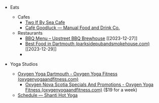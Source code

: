 



- Eats
	- Cafes
		- [Two If By Sea Cafe](https://www.twoifbysea.cafe/)
		- [Café Goodluck — Manual Food and Drink Co.](https://www.manualfoodanddrinkco.com/goodluck/)
	- Restaurants
		- [BBQ Menu – Upstreet BBQ Brewhouse](https://upstreetbbqbrewhouse.com/menu/) [[2023-12-27]]
		- [Best Food in Dartmouth (parksidepubandsmokehouse.com)](https://www.parksidepubandsmokehouse.com/) [[2023-12-29]]
		- 



- Yoga Studios
	- [Oxygen Yoga Dartmouth - Oxygen Yoga Fitness (oxygenyogaandfitness.com)](https://oxygenyogaandfitness.com/oxygen-yoga-dartmouth/)
		- [Oxygen Nova Scotia Specials And Promotions - Oxygen Yoga Fitness (oxygenyogaandfitness.com)](https://oxygenyogaandfitness.com/oxygen-nova-scotia-specials-and-promotions/) ($19 for a week) 
	- [Schedule — Shanti Hot Yoga](https://www.shantihotyoga.ca/schedule)